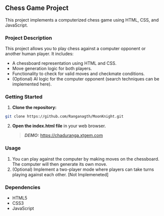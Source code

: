 ## Chess Game Project

This project implements a computerized chess game using HTML, CSS, and JavaScript.

### Project Description

This project allows you to play chess against a computer opponent or another human player. It includes:

* A chessboard representation using HTML and CSS.
* Move generation logic for both players.
* Functionality to check for valid moves and checkmate conditions.
* (Optional) AI logic for the computer opponent (search techniques can be implemented here).

### Getting Started

1. **Clone the repository:**

```bash
git clone https://github.com/Ranganagth/MoonKnight.git
```

2. **Open the index.html file** in your web browser.

   > ***DEMO:*** https://chaduranga.xtgem.com

### Usage

1. You can play against the computer by making moves on the chessboard. The computer will then generate its own move.
2. (Optional) Implement a two-player mode where players can take turns playing against each other. [Not Implemeneted]

### Dependencies

* HTML5
* CSS3
* JavaScript

<!--
### Contributing

We welcome contributions to this project! Please see the CONTRIBUTING.md file for guidelines on how to contribute.

### License

This project is licensed under the (insert your chosen license here).

### Authors

* (List your name(s) and any collaborators)

**Additional sections you may want to consider:**

* Screenshots or demonstration of the game.
* Known limitations of the current implementation.
* Future development plans for the project.
-->
